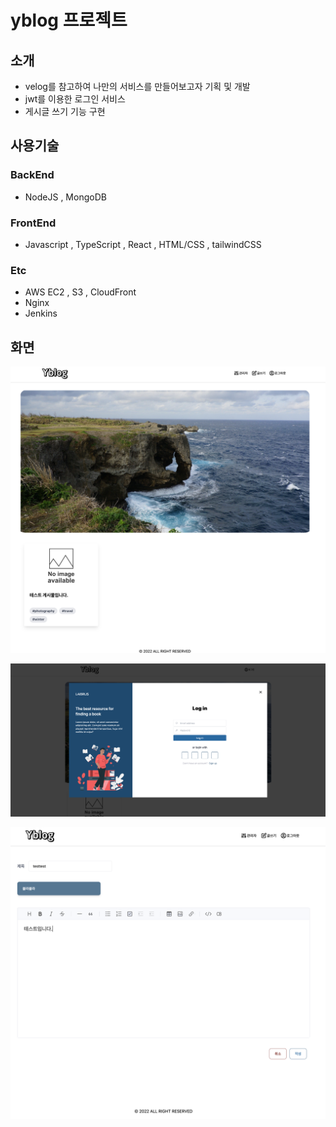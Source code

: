 # yblog 프로젝트


## 소개
- velog를 참고하여 나만의 서비스를 만들어보고자 기획 및 개발
- jwt를 이용한 로그인 서비스
- 게시글 쓰기 기능 구현

## 사용기술

### BackEnd
- NodeJS , MongoDB

### FrontEnd
- Javascript , TypeScript , React , HTML/CSS , tailwindCSS

### Etc 
- AWS EC2 , S3 , CloudFront 
- Nginx 
- Jenkins
  
## 화면 

![intro](./docs/intro.png)

![login](./docs/login.png)

![article](./docs/article.png)
